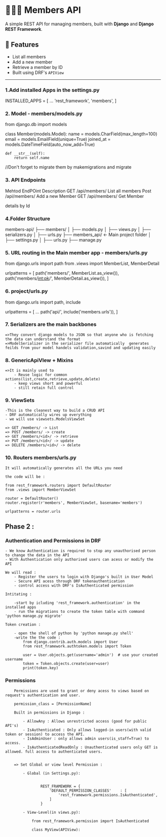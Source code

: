# 🧑‍🤝‍🧑 Members API

A simple REST API for managing members, built with **Django** and **Django REST Framework**.

## 📌 Features

- List all members
- Add a new member
- Retrieve a member by ID
- Built using DRF's `APIView`

---

### 1.Add installed Apps in the settings.py

INSTALLED_APPS = [
    ...
    'rest_framework',
    'members',
]

### 2. Model - members/models.py

from django.db import models

class Member(models.Model):
    name = models.CharField(max_length=100)
    email = models.EmailField(unique=True)
    joined_at = models.DateTimeField(auto_now_add=True)

    def __str__(self):
        return self.name

//Don't forget to migrate them by makemigrations and migrate

### 3. API Endpoints 

Mehtod          EndPOint        Description
GET             /api/members/   List all members
Post            /api/members/   Add a new Member
GET             /api/members/<id>  Get Member 

details by Id

### 4.Folder Structure

members-api/
├── members/
│   ├── models.py
│   ├── views.py
│   ├── serializers.py
│   ├── urls.py
├── members_api/     ← Main project folder
│   ├── settings.py
│   ├── urls.py
├── manage.py


### 5. URL routing in the Main member app - members/urls.py

from django.urls import path
from .views import MemberList, MemberDetail

urlpatterns = [
    path('members/', MemberList.as_view()),
    path('members/<int:pk>/', MemberDetail.as_view()),
]

### 6. project/urls.py

from django.urls import path, include

urlpatterns = [
    ...
    path('api/', include('members.urls')),
]

### 7. Serializers are the main backbones 

    =>They convert django models to JSON so that anyone who is fetching the data can understand the format
    =>ModelSerializer in the serializer file automatically  generates feilds from your model handels validation,savind and updating easily

### 8. GenericApiVIew + Mixins

    =>It is mainly used to 
        - Reuse logic for common actions(list,create,retrieve,update,delete)
        - keep views short and powerful
        - still retain full control

### 9. ViewSets 

    -This is the cleanest way to build a CRUD API
    - DRF automatically wires up everything 
    - we will use viewsets.ModelsViewSet

    => GET /members/ -> List
    => POST /members/ -> create
    => GET /members/<id>/ -> retrieve
    => PUT /members/<id>/ -> update
    => DELETE /members/<id>/ -> delete

### 10. Routers members/urls.py

    It will automatically generates all the URLs you need

    the code will be : 

    from rest_framework.routers import DefaultRouter
    from .views import MemberViewSet

    router = DefaultRouter()
    router.register(r'members', MemberViewSet, basename='members')

    urlpatterns = router.urls

## Phase 2 :

 ### Authentication and Permissions in DRF

    - We know Authentication is required to stop any unauthorised person to change the data in the API
    - With Authentication only authorised users can acess or modify the API

    We will read : 
        - Register the users to login with Django's built in User Model
        - Secure API acess through DRF tokenauthentication
        - control access with DRF's IsAuthenticated permission

    Intitating :

        -start by icluding 'rest_framework.authentication' in the installed apps
        - run the migrations to create the token table with command 'python manage.py migrate'

    Token creation :

        - open the shell of python by 'python manage.py shell'
        -write the the code : 
            from django.contrib.auth.models import User
            from rest_framework.authtoken.models import Token

            user = User.objects.get(username='admin')  # use your created username
            token = Token.objects.create(user=user)
            print(token.key)

 ### Permissions

        Permissions are used to grant or deny acess to views based on request's authentication and user.
        
        permission_class = [PermissionName]

        Built in permissions in Django : 

            - AllowAny : Allows unrestricted access (good for public API's)
            - IsAuthenticated : Only allows logged-in users(with valid token or session) to access the API.
            - IsAdminUser : only allows admin users(is_staff=True) to access.
            - IsAuthenticatedReadOnly : Unauthenticated users only GET is allowed. full access to authenticated users.

        
        => Set Global or view level Permission :

            - Global (in Settings.py):

                
                    REST_FRAMEWORK = {
                        'DEFAULT_PERMISSION_CLASSES'    : [
                            'rest_framework.permissions.IsAuthenticated',
                        ]
                    }

            - View-Level(in views.py):

                from rest_framework.permission import IsAuthenticated

                class MyView(APIView):

                





